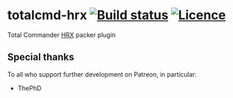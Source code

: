 # totalcmd-hrx [![Build status](https://ci.appveyor.com/api/projects/status/ada9ytun60jl0pae?svg=true)](https://ci.appveyor.com/project/nabijaczleweli/totalcmd-hrx/branch/master) [![Licence](https://img.shields.io/badge/license-MIT-blue.svg?style=flat)](LICENSE)
Total Commander [HRX](https://github.com/google/hrx) packer plugin

## Special thanks

To all who support further development on Patreon, in particular:

  * ThePhD
